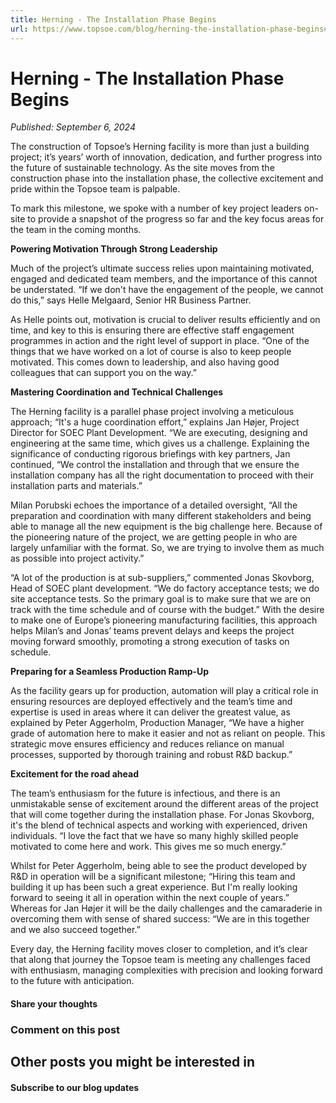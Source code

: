 ```yaml
---
title: Herning - The Installation Phase Begins
url: https://www.topsoe.com/blog/herning-the-installation-phase-begins#main-content
---
```


# Herning - The Installation Phase Begins

*Published: September 6, 2024*

The construction of Topsoe’s Herning facility is more than just a building project; it’s years’ worth of innovation, dedication, and further progress into the future of sustainable technology. As the site moves from the construction phase into the installation phase, the collective excitement and pride within the Topsoe team is palpable.

To mark this milestone, we spoke with a number of key project leaders on-site to provide a snapshot of the progress so far and the key focus areas for the team in the coming months.

**Powering Motivation Through Strong Leadership**

Much of the project’s ultimate success relies upon maintaining motivated, engaged and dedicated team members, and the importance of this cannot be understated. “If we don't have the engagement of the people, we cannot do this,” says Helle Melgaard, Senior HR Business Partner.

As Helle points out, motivation is crucial to deliver results efficiently and on time, and key to this is ensuring there are effective staff engagement programmes in action and the right level of support in place. “One of the things that we have worked on a lot of course is also to keep people motivated. This comes down to leadership, and also having good colleagues that can support you on the way.”

**Mastering Coordination and Technical Challenges**

The Herning facility is a parallel phase project involving a meticulous approach; “It's a huge coordination effort,” explains Jan Højer, Project Director for SOEC Plant Development. “We are executing, designing and engineering at the same time, which gives us a challenge. Explaining the significance of conducting rigorous briefings with key partners, Jan continued, “We control the installation and through that we ensure the installation company has all the right documentation to proceed with their installation parts and materials.”

Milan Porubski echoes the importance of a detailed oversight, “All the preparation and coordination with many different stakeholders and being able to manage all the new equipment is the big challenge here. Because of the pioneering nature of the project, we are getting people in who are largely unfamiliar with the format. So, we are trying to involve them as much as possible into project activity.”

“A lot of the production is at sub-suppliers,” commented Jonas Skovborg, Head of SOEC plant development. “We do factory acceptance tests; we do site acceptance tests. So the primary goal is to make sure that we are on track with the time schedule and of course with the budget.” With the desire to make one of Europe’s pioneering manufacturing facilities, this approach helps Milan’s and Jonas’ teams prevent delays and keeps the project moving forward smoothly, promoting a strong execution of tasks on schedule.

**Preparing for a Seamless Production Ramp-Up**

As the facility gears up for production, automation will play a critical role in ensuring resources are deployed effectively and the team’s time and expertise is used in areas where it can deliver the greatest value, as explained by Peter Aggerholm, Production Manager, “We have a higher grade of automation here to make it easier and not as reliant on people. This strategic move ensures efficiency and reduces reliance on manual processes, supported by thorough training and robust R&D backup.”

**Excitement for the road ahead**

The team’s enthusiasm for the future is infectious, and there is an unmistakable sense of excitement around the different areas of the project that will come together during the installation phase. For Jonas Skovborg, it's the blend of technical aspects and working with experienced, driven individuals. “I love the fact that we have so many highly skilled people motivated to come here and work. This gives me so much energy.”

Whilst for Peter Aggerholm, being able to see the product developed by R&D in operation will be a significant milestone; “Hiring this team and building it up has been such a great experience. But I'm really looking forward to seeing it all in operation within the next couple of years.” Whereas for Jan Højer it will be the daily challenges and the camaraderie in overcoming them with sense of shared success: “We are in this together and we also succeed together.”

Every day, the Herning facility moves closer to completion, and it’s clear that along that journey the Topsoe team is meeting any challenges faced with enthusiasm, managing complexities with precision and looking forward to the future with anticipation.

#### Share your thoughts

### Comment on this post

## Other posts you might be interested in

#### Subscribe to our blog updates